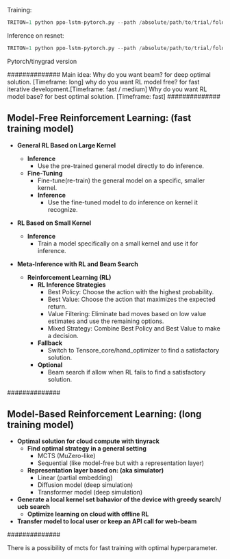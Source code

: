 Training:
```py
TRITON=1 python ppo-lstm-pytorch.py --path /absolute/path/to/trial/folder/
```

Inference on resnet:
```py
TRITON=1 python ppo-lstm-pytorch.py --path /absolute/path/to/trial/folder/ --infer
```

Pytorch/tinygrad version

##############  Main idea:
Why do you want beam? for deep optimal solution. [Timeframe: long]
why do you want RL model free? for fast iterative development.[Timeframe: fast / medium]
Why do you want RL model base? for best optimal solution. [Timeframe: fast]
##############  

## Model-Free Reinforcement Learning: (fast training model)
- **General RL Based on Large Kernel**
  - **Inference**
    - Use the pre-trained general model directly to do inference.
  - **Fine-Tuning**
    - Fine-tune(re-train) the general model on a specific, smaller kernel.
    - **Inference**
      - Use the fine-tuned model to do inference on kernel it recognize.

- **RL Based on Small Kernel**
  - **Inference**
    - Train a model specifically on a small kernel and use it for inference.

- **Meta-Inference with RL and Beam Search**
  - **Reinforcement Learning (RL)**
    - **RL Inference Strategies**
      - Best Policy: Choose the action with the highest probability.
      - Best Value: Choose the action that maximizes the expected return.
      - Value Filtering: Eliminate bad moves based on low value estimates and use the remaining options.
      - Mixed Strategy: Combine Best Policy and Best Value to make a decision.
    - **Fallback**
      - Switch to Tensore_core/hand_optimizer to find a satisfactory solution.
    - **Optional**
      - Beam search if allow when RL fails to find a satisfactory solution.

##############

## Model-Based Reinforcement Learning: (long training model)
- **Optimal solution for cloud compute with tinyrack**
  - **Find optimal strategy in a general setting**
    - MCTS (MuZero-like)
    - Sequential (like model-free but with a representation layer)
  - **Representation layer based on: (aka simulator)**
    - Linear (partial embedding)
    - Diffusion model (deep simulation)
    - Transformer model (deep simulation)
- **Generate a local kernel set bahavior of the device with greedy search/ ucb search**
  - **Optimize learning on cloud with offline RL**
- **Transfer model to local user or keep an API call for web-beam**

##############

There is a possibility of mcts for fast training with optimal hyperparameter.
